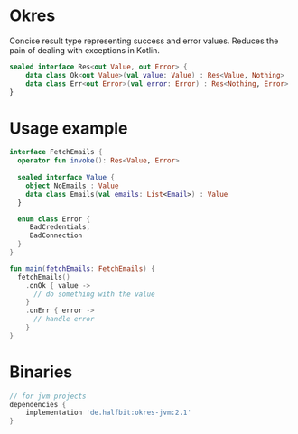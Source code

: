 # Okres
Concise result type representing success and error values. 
Reduces the pain of dealing with exceptions in Kotlin.

```kotlin
sealed interface Res<out Value, out Error> {
    data class Ok<out Value>(val value: Value) : Res<Value, Nothing>
    data class Err<out Error>(val error: Error) : Res<Nothing, Error>
}
```

# Usage example
```kotlin
interface FetchEmails {
  operator fun invoke(): Res<Value, Error>
  
  sealed interface Value {
    object NoEmails : Value
    data class Emails(val emails: List<Email>) : Value
  }

  enum class Error {
     BadCredentials,
     BadConnection
  }
}

fun main(fetchEmails: FetchEmails) {
  fetchEmails()
    .onOk { value ->
      // do something with the value
    }
    .onErr { error ->
      // handle error
    }
}
```

# Binaries
```gradle
// for jvm projects
dependencies {
    implementation 'de.halfbit:okres-jvm:2.1'
}
```
